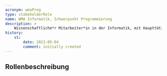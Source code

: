 ```yaml
---
acronym: wmaProg
type: stakeholderRole
name: WMA Informatik, Schwerpunkt Programmierung
description: >
    Wissenschaftliche*r Mitarbeiter*in in der Informatik, mit Haupttätigkeitsfeld in der Lehre (Programmieren)
history:
    v1:
        date: 2021-05-04
        comment: initially created
---
```


## Rollenbeschreibung